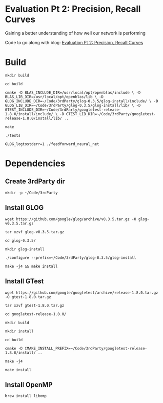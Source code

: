 # Evaluation Pt 2: Precision, Recall Curves

Gaining a better understanding of how well our network is performing

Code to go along with blog: [Evaluation Pt 2: Precision, Recall Curves](http://www.curiousinspiration.com/posts/writing-the-code-for-precision-and-recall)

# Build

`mkdir build`

`cd build`

`cmake -D BLAS_INCLUDE_DIR=/usr/local/opt/openblas/include \
       -D BLAS_LIB_DIR=/usr/local/opt/openblas/lib \
       -D GLOG_INCLUDE_DIR=~/Code/3rdParty/glog-0.3.5/glog-install/include/ \
       -D GLOG_LIB_DIR=~/Code/3rdParty/glog-0.3.5/glog-install/lib/ \
       -D GTEST_INCLUDE_DIR=~/Code/3rdParty/googletest-release-1.8.0/install/include/ \
       -D GTEST_LIB_DIR=~/Code/3rdParty/googletest-release-1.8.0/install/lib/ ..`

`make`

`./tests`

`GLOG_logtostderr=1 ./feedforward_neural_net`


# Dependencies

## Create 3rdParty dir

`mkdir -p ~/Code/3rdParty`

## Install GLOG

`wget https://github.com/google/glog/archive/v0.3.5.tar.gz -O glog-v0.3.5.tar.gz`

`tar xzvf glog-v0.3.5.tar.gz`

`cd glog-0.3.5/`

`mkdir glog-install`

`./configure --prefix=~/Code/3rdParty/glog-0.3.5/glog-install`

`make -j4 && make install`

## Install GTest

`wget https://github.com/google/googletest/archive/release-1.8.0.tar.gz -O gtest-1.8.0.tar.gz`

`tar xzvf gtest-1.8.0.tar.gz`

`cd googletest-release-1.8.0/`

`mkdir build`

`mkdir install`

`cd build`

`cmake -D CMAKE_INSTALL_PREFIX=~/Code/3rdParty/googletest-release-1.8.0/install/ ..`

`make -j4`

`make install`

## Install OpenMP

`brew install libomp`

